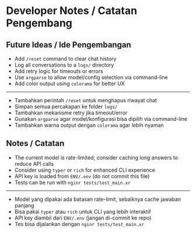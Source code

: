 # Developer Notes / Catatan Pengembang

## Future Ideas / Ide Pengembangan
- Add `/reset` command to clear chat history
- Log all conversations to a `logs/` directory
- Add retry logic for timeouts or errors
- Use `argparse` to allow model/config selection via command-line
- Add color output using `colorama` for better UX

---
- Tambahkan perintah `/reset` untuk menghapus riwayat chat
- Simpan semua percakapan ke folder `logs/`
- Tambahkan mekanisme retry jika timeout/error
- Gunakan `argparse` agar model/konfigurasi bisa dipilih via command-line
- Tambahkan warna output dengan `colorama` agar lebih nyaman

## Notes / Catatan
- The current model is rate-limited; consider caching long answers to reduce API calls
- Consider using `typer` or `rich` for enhanced CLI experience
- API key is loaded from `ENV/.env` (do not commit this file)
- Tests can be run with `nginr tests/test_main.xr`

---
- Model yang dipakai ada batasan rate-limit, sebaiknya cache jawaban panjang
- Bisa pakai `typer` atau `rich` untuk CLI yang lebih interaktif
- API key diambil dari `ENV/.env` (jangan di-commit ke repo)
- Tes bisa dijalankan dengan `nginr tests/test_main.xr`
